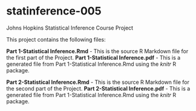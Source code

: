 statinference-005
=================

Johns Hopkins Statistical Inference Course Project

This project contains the following files:

**Part 1-Statistical Inference.Rmd** - This is the source R Markdown file for the first part of the Project.
**Part 1-Statistical Inference.pdf** - This is a generated file from Part 1-Statistical Inference.Rmd using the *knitr* R package.


**Part 2-Statistical Inference.Rmd** - This is the source R Markdown file for the second part of the Project.
**Part 2-Statistical Inference.pdf** - This is a generated file from Part 1-Statistical Inference.Rmd using the *knitr* R package.

